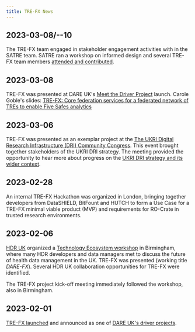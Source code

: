 ```yaml
---
title: TRE-FX News
---
```


## 2023-03-08/--10

The TRE-FX team engaged in stakeholder engagement activities with in the SATRE team. SATRE ran a workshop on informed design and several TRE-FX team members [attended and contributed](https://discovery.dundee.ac.uk/en/activities/satre-and-the-future-landscape-of-uk-tres). 

## 2023-03-08

TRE-FX was presented at DARE UK's [Meet the Driver Project](https://dareuk.org.uk/wp-content/uploads/2023/03/Agenda-DARE-UK-Meet-the-Driver-projects.pdf) launch. Carole Goble's slides: [TRE-FX: Core federation services for a federated network of TREs to enable Five Safes analytics](https://doi.org/10.5281/zenodo.7708175)

## 2023-03-06

TRE-FX was presented as an exemplar project at the [The UKRI Digital Research Infrastructure (DRI) Community Congress](https://web.cvent.com/event/fc0032b7-0b22-4dd0-8c4c-38f3155df75f).  This event brought together stakeholders of the UKRI DRI strategy. The meeting provided the opportunity to hear more about progress on the [UKRI DRI strategy and its wider context](https://www.ukri.org/what-we-offer/creating-world-class-research-and-innovation-infrastructure/digital-research-infrastructure/).

## 2023-02-28

An internal TRE-FX Hackathon was organized in London, bringing together developers from DataSHIELD, BitFount and HUTCH to form a Use Case for a TRE-FX minimal viable product (MVP) and requirements for RO-Crate in trusted research environments.

## 2023-02-06

[HDR UK](https://www.hdruk.ac.uk/) organized a [Technology Ecosystem workshop](https://www.hdruk.ac.uk/wp-content/uploads/2023/01/HDRUK_Tech-Ecosystem_-meeting_Agenda.pdf?_hsmi=244331715&_hsenc=p2ANqtz-9rWIT0VvLpSGxajjNfv14dck7ZS0iNA7VgOob7GZwK1ioBv0UGRridIeANGtmLmUxT23OPmdbuIJCdL_aOKEpZpEGhQ2T0DpzypQEQ9jtwKigRgKg) in Birmingham, where many HDR developers and data managers met to discuss the future of health data management in the UK. TRE-FX was presented (working title _DARE-FX_). Several HDR UK collaboration opportunities for TRE-FX were identified.

The TRE-FX project kick-off meeting immediately followed the workshop, also in Birmingham.

## 2023-02-01

[TRE-FX launched](https://esciencelab.org.uk/announcements/launch/2023/02/01/tre-fx-launched) and announced as one of [DARE UK's driver projects](https://dareuk.org.uk/five-projects-funded-to-drive-more-coordinated-secure-use-of-sensitive-data-for-research-across-uk/).
